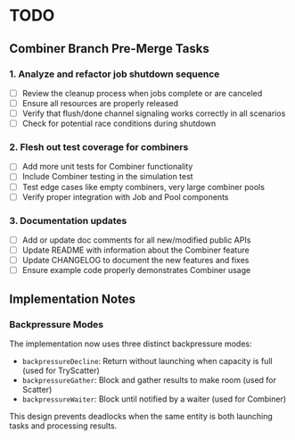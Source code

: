# TODO

## Combiner Branch Pre-Merge Tasks

### 1. Analyze and refactor job shutdown sequence
- [ ] Review the cleanup process when jobs complete or are canceled
- [ ] Ensure all resources are properly released
- [ ] Verify that flush/done channel signaling works correctly in all scenarios
- [ ] Check for potential race conditions during shutdown

### 2. Flesh out test coverage for combiners
- [ ] Add more unit tests for Combiner functionality
- [ ] Include Combiner testing in the simulation test
- [ ] Test edge cases like empty combiners, very large combiner pools
- [ ] Verify proper integration with Job and Pool components

### 3. Documentation updates
- [ ] Add or update doc comments for all new/modified public APIs
- [ ] Update README with information about the Combiner feature
- [ ] Update CHANGELOG to document the new features and fixes
- [ ] Ensure example code properly demonstrates Combiner usage

## Implementation Notes

### Backpressure Modes
The implementation now uses three distinct backpressure modes:
- `backpressureDecline`: Return without launching when capacity is full (used for TryScatter)
- `backpressureGather`: Block and gather results to make room (used for Scatter)
- `backpressureWaiter`: Block until notified by a waiter (used for Combiner)

This design prevents deadlocks when the same entity is both launching tasks and processing results.